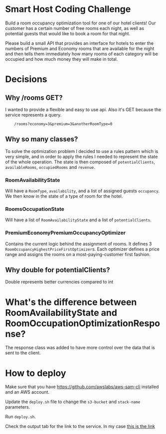 # Smart Host Coding Challenge

Build a room occupancy optimization tool for one of our hotel clients! Our customer has a certain number of free rooms each night, as well as potential guests that would like to book a room for that night.
 
Please build a small API that provides an interface for hotels to enter the numbers of Premium and Economy rooms that are available for the night and then tells them immediately how many rooms of each category will be occupied and how much money they will make in total.

# Decisions
## Why /rooms GET?
I wanted to provide a flexible and easy to use api. Also it's GET because the service represents a query.
```$xslt
    /rooms?economy=3&premium=3&anotherRoomType=0
```

## Why so many classes?
To solve the optimization problem I decided to use a rules pattern which is very simple, and in order to apply the rules I needed to represent the state of the whole operation.
The state is then composed of `potentialClients`, `availableRooms`, `occupiedRooms` and `revenue`.

### RoomAvailabilityState
Will have a `RoomType`, `availability`, and a list of assigned guests `occupancy`. We then know in the state of a type of room for the hotel.

### RoomsOccupationState
Will have a list of `RoomAvailabilityState` and a list of `potentialClients`.

### PremiumEconomyPremiumOccupancyOptimizer
Contains the current logic behind the assignment of rooms. It defines 3 `RoomOccupancyHighestPriceFirstOptimizer`s. 
Each optimizer defines a price range and assigns the rooms on a most-paying-customer first fashion. 

## Why double for potentialClients?
Double represents better currencies compared to int

# What's the difference between RoomAvailabilityState and RoomOccupationOptimizationResponse?
The response class was added to have more control over the data that is sent to the client.

# How to deploy
Make sure that you have https://github.com/awslabs/aws-sam-cli installed and an AWS account.

Update the `deploy.sh` file to change the `s3-bucket` and `stack-name` parameters.

Run `deploy.sh`.

Check the output tab for the link to the service. In my case [this is the link](https://49tgjcptha.execute-api.us-east-1.amazonaws.com/Prod/rooms?economy=3&premium=3)